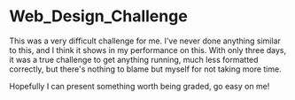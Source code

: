 # Web_Design_Challenge

This was a very difficult challenge for me. I've never done anything similar to this, and I think it shows in my
performance on this. With only three days, it was a true challenge to get anything running, much less formatted correctly,
but there's nothing to blame but myself for not taking more time.

Hopefully I can present something worth being graded, go easy on me!
